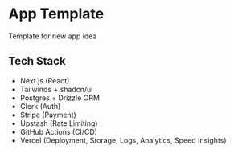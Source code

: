 # App Template

Template for new app idea

## Tech Stack

- Next.js (React)
- Tailwinds + shadcn/ui
- Postgres + Drizzle ORM
- Clerk (Auth)
- Stripe (Payment)
- Upstash (Rate Limiting)
- GitHub Actions (CI/CD)
- Vercel (Deployment, Storage, Logs, Analytics, Speed Insights)
